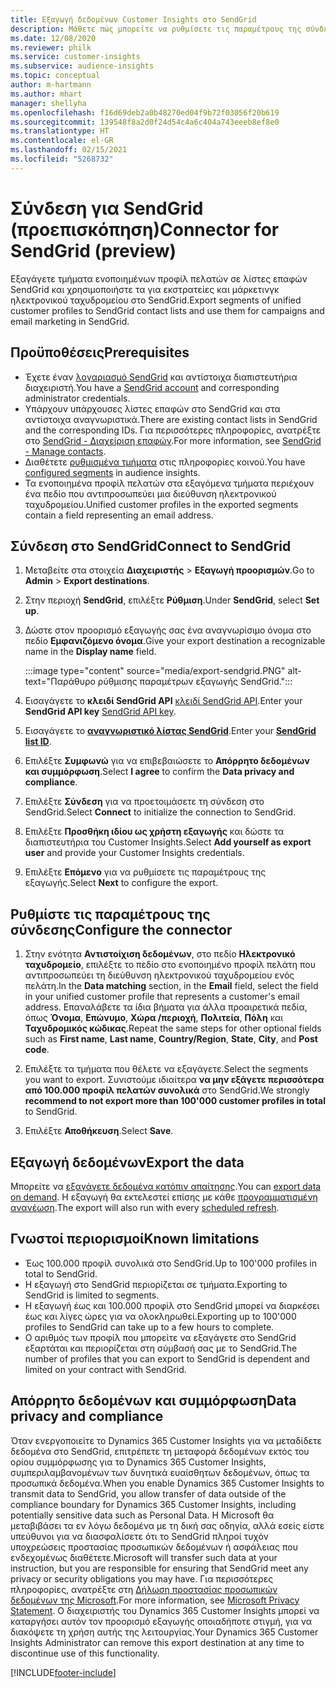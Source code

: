 ```yaml
---
title: Εξαγωγή δεδομένων Customer Insights στο SendGrid
description: Μάθετε πώς μπορείτε να ρυθμίσετε τις παραμέτρους της σύνδεσης στο SendGrid.
ms.date: 12/08/2020
ms.reviewer: philk
ms.service: customer-insights
ms.subservice: audience-insights
ms.topic: conceptual
author: m-hartmann
ms.author: mhart
manager: shellyha
ms.openlocfilehash: f16d69deb2a0b48270ed04f9b72f03056f20b619
ms.sourcegitcommit: 139548f8a2d0f24d54c4a6c404a743eeeb8ef8e0
ms.translationtype: HT
ms.contentlocale: el-GR
ms.lasthandoff: 02/15/2021
ms.locfileid: "5268732"
---
```

# <a name="connector-for-sendgrid-preview"></a><span data-ttu-id="01c3d-103">Σύνδεση για SendGrid (προεπισκόπηση)</span><span class="sxs-lookup"><span data-stu-id="01c3d-103">Connector for SendGrid (preview)</span></span>

<span data-ttu-id="01c3d-104">Εξαγάγετε τμήματα ενοποιημένων προφίλ πελατών σε λίστες επαφών SendGrid και χρησιμοποιήστε τα για εκστρατείες και μάρκετινγκ ηλεκτρονικού ταχυδρομείου στο SendGrid.</span><span class="sxs-lookup"><span data-stu-id="01c3d-104">Export segments of unified customer profiles to SendGrid contact lists and use them for campaigns and email marketing in SendGrid.</span></span> 

## <a name="prerequisites"></a><span data-ttu-id="01c3d-105">Προϋποθέσεις</span><span class="sxs-lookup"><span data-stu-id="01c3d-105">Prerequisites</span></span>

-   <span data-ttu-id="01c3d-106">Έχετε έναν [λογαριασμό SendGrid](https://sendgrid.com/) και αντίστοιχα διαπιστευτήρια διαχειριστή.</span><span class="sxs-lookup"><span data-stu-id="01c3d-106">You have a [SendGrid account](https://sendgrid.com/) and corresponding administrator credentials.</span></span>
-   <span data-ttu-id="01c3d-107">Υπάρχουν υπάρχουσες λίστες επαφών στο SendGrid και στα αντίστοιχα αναγνωριστικά.</span><span class="sxs-lookup"><span data-stu-id="01c3d-107">There are existing contact lists in SendGrid and the corresponding IDs.</span></span> <span data-ttu-id="01c3d-108">Για περισσότερες πληροφορίες, ανατρέξτε στο [SendGrid - Διαχείριση επαφών](https://sendgrid.com/docs/ui/managing-contacts/create-and-manage-contacts/#manage-contacts).</span><span class="sxs-lookup"><span data-stu-id="01c3d-108">For more information, see [SendGrid - Manage contacts](https://sendgrid.com/docs/ui/managing-contacts/create-and-manage-contacts/#manage-contacts).</span></span>
-   <span data-ttu-id="01c3d-109">Διαθέτετε [ρυθμισμένα τμήματα](segments.md) στις πληροφορίες κοινού.</span><span class="sxs-lookup"><span data-stu-id="01c3d-109">You have [configured segments](segments.md) in audience insights.</span></span>
-   <span data-ttu-id="01c3d-110">Τα ενοποιημένα προφίλ πελατών στα εξαγόμενα τμήματα περιέχουν ένα πεδίο που αντιπροσωπεύει μια διεύθυνση ηλεκτρονικού ταχυδρομείου.</span><span class="sxs-lookup"><span data-stu-id="01c3d-110">Unified customer profiles in the exported segments contain a field representing an email address.</span></span>

## <a name="connect-to-sendgrid"></a><span data-ttu-id="01c3d-111">Σύνδεση στο SendGrid</span><span class="sxs-lookup"><span data-stu-id="01c3d-111">Connect to SendGrid</span></span>

1. <span data-ttu-id="01c3d-112">Μεταβείτε στα στοιχεία **Διαχειριστής** > **Εξαγωγή προορισμών**.</span><span class="sxs-lookup"><span data-stu-id="01c3d-112">Go to **Admin** > **Export destinations**.</span></span>

1. <span data-ttu-id="01c3d-113">Στην περιοχή **SendGrid**, επιλέξτε **Ρύθμιση**.</span><span class="sxs-lookup"><span data-stu-id="01c3d-113">Under **SendGrid**, select **Set up**.</span></span>

1. <span data-ttu-id="01c3d-114">Δώστε στον προορισμό εξαγωγής σας ένα αναγνωρίσιμο όνομα στο πεδίο **Εμφανιζόμενο όνομα**.</span><span class="sxs-lookup"><span data-stu-id="01c3d-114">Give your export destination a recognizable name in the **Display name** field.</span></span>

   :::image type="content" source="media/export-sendgrid.PNG" alt-text="Παράθυρο ρύθμισης παραμέτρων εξαγωγής SendGrid.":::

1. <span data-ttu-id="01c3d-116">Εισαγάγετε το **κλειδί SendGrid API** [κλειδί SendGrid API](https://sendgrid.com/docs/ui/account-and-settings/api-keys/).</span><span class="sxs-lookup"><span data-stu-id="01c3d-116">Enter your **SendGrid API key** [SendGrid API key](https://sendgrid.com/docs/ui/account-and-settings/api-keys/).</span></span>

1. <span data-ttu-id="01c3d-117">Εισαγάγετε το **[αναγνωριστικό λίστας SendGrid](https://sendgrid.com/docs/ui/managing-contacts/create-and-manage-contacts/#manage-contacts)**.</span><span class="sxs-lookup"><span data-stu-id="01c3d-117">Enter your **[SendGrid list ID](https://sendgrid.com/docs/ui/managing-contacts/create-and-manage-contacts/#manage-contacts)**.</span></span>

1. <span data-ttu-id="01c3d-118">Επιλέξτε **Συμφωνώ** για να επιβεβαιώσετε το **Απόρρητο δεδομένων και συμμόρφωση**.</span><span class="sxs-lookup"><span data-stu-id="01c3d-118">Select **I agree** to confirm the **Data privacy and compliance**.</span></span>

1. <span data-ttu-id="01c3d-119">Επιλέξτε **Σύνδεση** για να προετοιμάσετε τη σύνδεση στο SendGrid.</span><span class="sxs-lookup"><span data-stu-id="01c3d-119">Select **Connect** to initialize the connection to SendGrid.</span></span>

1. <span data-ttu-id="01c3d-120">Επιλέξτε **Προσθήκη ιδίου ως χρήστη εξαγωγής** και δώστε τα διαπιστευτήρια του Customer Insights.</span><span class="sxs-lookup"><span data-stu-id="01c3d-120">Select **Add yourself as export user** and provide your Customer Insights credentials.</span></span>

1. <span data-ttu-id="01c3d-121">Επιλέξτε **Επόμενο** για να ρυθμίσετε τις παραμέτρους της εξαγωγής.</span><span class="sxs-lookup"><span data-stu-id="01c3d-121">Select **Next** to configure the export.</span></span>

## <a name="configure-the-connector"></a><span data-ttu-id="01c3d-122">Ρυθμίστε τις παραμέτρους της σύνδεσης</span><span class="sxs-lookup"><span data-stu-id="01c3d-122">Configure the connector</span></span>

1. <span data-ttu-id="01c3d-123">Στην ενότητα **Αντιστοίχιση δεδομένων**, στο πεδίο **Ηλεκτρονικό ταχυδρομείο**, επιλέξτε το πεδίο στο ενοποιημένο προφίλ πελάτη που αντιπροσωπεύει τη διεύθυνση ηλεκτρονικού ταχυδρομείου ενός πελάτη.</span><span class="sxs-lookup"><span data-stu-id="01c3d-123">In the **Data matching** section, in the **Email** field, select the field in your unified customer profile that represents a customer's email address.</span></span> <span data-ttu-id="01c3d-124">Επαναλάβετε τα ίδια βήματα για άλλα προαιρετικά πεδία, όπως **Όνομα**, **Επώνυμο**, **Χώρα /περιοχή**, **Πολιτεία**, **Πόλη** και **Ταχυδρομικός κώδικας**.</span><span class="sxs-lookup"><span data-stu-id="01c3d-124">Repeat the same steps for other optional fields such as **First name**, **Last name**, **Country/Region**, **State**, **City**, and **Post code**.</span></span>

1. <span data-ttu-id="01c3d-125">Επιλέξτε τα τμήματα που θέλετε να εξαγάγετε.</span><span class="sxs-lookup"><span data-stu-id="01c3d-125">Select the segments you want to export.</span></span> <span data-ttu-id="01c3d-126">Συνιστούμε ιδιαίτερα **να μην εξάγετε περισσότερα από 100.000 προφίλ πελατών συνολικά** στο SendGrid.</span><span class="sxs-lookup"><span data-stu-id="01c3d-126">We strongly **recommend to not export more than 100'000 customer profiles in total** to SendGrid.</span></span> 

1. <span data-ttu-id="01c3d-127">Επιλέξτε **Αποθήκευση**.</span><span class="sxs-lookup"><span data-stu-id="01c3d-127">Select **Save**.</span></span>

## <a name="export-the-data"></a><span data-ttu-id="01c3d-128">Εξαγωγή δεδομένων</span><span class="sxs-lookup"><span data-stu-id="01c3d-128">Export the data</span></span>

<span data-ttu-id="01c3d-129">Μπορείτε να [εξαγάγετε δεδομένα κατόπιν απαίτησης](export-destinations.md).</span><span class="sxs-lookup"><span data-stu-id="01c3d-129">You can [export data on demand](export-destinations.md).</span></span> <span data-ttu-id="01c3d-130">Η εξαγωγή θα εκτελεστεί επίσης με κάθε [προγραμματισμένη ανανέωση](system.md#schedule-tab).</span><span class="sxs-lookup"><span data-stu-id="01c3d-130">The export will also run with every [scheduled refresh](system.md#schedule-tab).</span></span>

## <a name="known-limitations"></a><span data-ttu-id="01c3d-131">Γνωστοί περιορισμοί</span><span class="sxs-lookup"><span data-stu-id="01c3d-131">Known limitations</span></span>

- <span data-ttu-id="01c3d-132">Έως 100.000 προφίλ συνολικά στο SendGrid.</span><span class="sxs-lookup"><span data-stu-id="01c3d-132">Up to 100'000 profiles in total to SendGrid.</span></span>
- <span data-ttu-id="01c3d-133">Η εξαγωγή στο SendGrid περιορίζεται σε τμήματα.</span><span class="sxs-lookup"><span data-stu-id="01c3d-133">Exporting to SendGrid is limited to segments.</span></span>
- <span data-ttu-id="01c3d-134">Η εξαγωγή έως και 100.000 προφίλ στο SendGrid μπορεί να διαρκέσει έως και λίγες ώρες για να ολοκληρωθεί.</span><span class="sxs-lookup"><span data-stu-id="01c3d-134">Exporting up to 100'000 profiles to SendGrid can take up to a few hours to complete.</span></span> 
- <span data-ttu-id="01c3d-135">Ο αριθμός των προφίλ που μπορείτε να εξαγάγετε στο SendGrid εξαρτάται και περιορίζεται στη σύμβασή σας με το SendGrid.</span><span class="sxs-lookup"><span data-stu-id="01c3d-135">The number of profiles that you can export to SendGrid is dependent and limited on your contract with SendGrid.</span></span>

## <a name="data-privacy-and-compliance"></a><span data-ttu-id="01c3d-136">Απόρρητο δεδομένων και συμμόρφωση</span><span class="sxs-lookup"><span data-stu-id="01c3d-136">Data privacy and compliance</span></span>

<span data-ttu-id="01c3d-137">Όταν ενεργοποιείτε το Dynamics 365 Customer Insights για να μεταδίδετε δεδομένα στο SendGrid, επιτρέπετε τη μεταφορά δεδομένων εκτός του ορίου συμμόρφωσης για το Dynamics 365 Customer Insights, συμπεριλαμβανομένων των δυνητικά ευαίσθητων δεδομένων, όπως τα προσωπικά δεδομένα.</span><span class="sxs-lookup"><span data-stu-id="01c3d-137">When you enable Dynamics 365 Customer Insights to transmit data to SendGrid, you allow transfer of data outside of the compliance boundary for Dynamics 365 Customer Insights, including potentially sensitive data such as Personal Data.</span></span> <span data-ttu-id="01c3d-138">Η Microsoft θα μεταβιβάσει τα εν λόγω δεδομένα με τη δική σας οδηγία, αλλά εσείς είστε υπεύθυνοι για να διασφαλίσετε ότι το SendGrid πληροί τυχόν υποχρεώσεις προστασίας προσωπικών δεδομένων ή ασφάλειας που ενδεχομένως διαθέτετε.</span><span class="sxs-lookup"><span data-stu-id="01c3d-138">Microsoft will transfer such data at your instruction, but you are responsible for ensuring that SendGrid meet any privacy or security obligations you may have.</span></span> <span data-ttu-id="01c3d-139">Για περισσότερες πληροφορίες, ανατρέξτε στη [Δήλωση προστασίας προσωπικών δεδομένων της Microsoft](https://go.microsoft.com/fwlink/?linkid=396732).</span><span class="sxs-lookup"><span data-stu-id="01c3d-139">For more information, see [Microsoft Privacy Statement](https://go.microsoft.com/fwlink/?linkid=396732).</span></span>
<span data-ttu-id="01c3d-140">Ο διαχειριστής του Dynamics 365 Customer Insights μπορεί να καταργήσει αυτόν τον προορισμό εξαγωγής οποιαδήποτε στιγμή, για να διακόψετε τη χρήση αυτής της λειτουργίας.</span><span class="sxs-lookup"><span data-stu-id="01c3d-140">Your Dynamics 365 Customer Insights Administrator can remove this export destination at any time to discontinue use of this functionality.</span></span>


[!INCLUDE[footer-include](../includes/footer-banner.md)]
